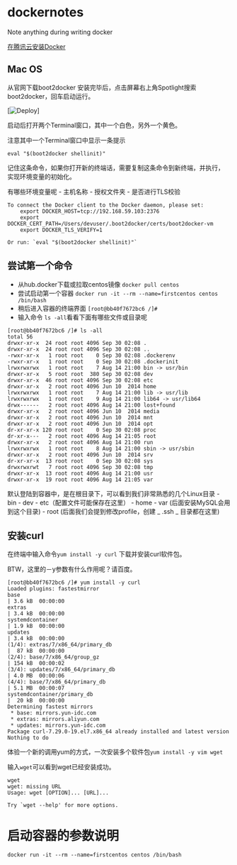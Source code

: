 dockernotes
===========

Note anything during writing docker

[在腾讯云安装Docker](dockerontencentcloud.md)

Mac OS
------

从官网下载boot2docker 安装完毕后，点击屏幕右上角Spotlight搜索boot2docker，回车启动运行。

[![Deploy](https://www.i5life.com/docker-notes/images/Spotlight.png)\]

启动后打开两个Terminal窗口，其中一个白色，另外一个黄色。

注意其中一个Terminal窗口中显示一条提示

`eval "$(boot2docker shellinit)"`

记住这条命令，如果你打开新的终端话，需要复制这条命令到新终端，并执行， 实现环境变量的初始化。

有哪些环境变量呢 - 主机名称 - 授权文件夹 - 是否进行TLS校验

```
To connect the Docker client to the Docker daemon, please set:
    export DOCKER_HOST=tcp://192.168.59.103:2376
    export DOCKER_CERT_PATH=/Users/devuser/.boot2docker/certs/boot2docker-vm
    export DOCKER_TLS_VERIFY=1

Or run: `eval "$(boot2docker shellinit)"`
```

尝试第一个命令
--------------

-	从hub.docker下载或拉取centos镜像 `docker pull centos`
-	尝试启动第一个容器 `docker run -it --rm --name=firstcentos centos /bin/bash`
-	稍后进入容器的终端界面 `[root@bb40f7672bc6 /]#`
-	输入命令 `ls -all`看看下面有哪些文件或目录呢

```
[root@bb40f7672bc6 /]# ls -all
total 56
drwxr-xr-x  24 root root 4096 Sep 30 02:08 .
drwxr-xr-x  24 root root 4096 Sep 30 02:08 ..
-rwxr-xr-x   1 root root    0 Sep 30 02:08 .dockerenv
-rwxr-xr-x   1 root root    0 Sep 30 02:08 .dockerinit
lrwxrwxrwx   1 root root    7 Aug 14 21:00 bin -> usr/bin
drwxr-xr-x   5 root root  380 Sep 30 02:08 dev
drwxr-xr-x  46 root root 4096 Sep 30 02:08 etc
drwxr-xr-x   2 root root 4096 Jun 10  2014 home
lrwxrwxrwx   1 root root    7 Aug 14 21:00 lib -> usr/lib
lrwxrwxrwx   1 root root    9 Aug 14 21:00 lib64 -> usr/lib64
drwx------   2 root root 4096 Aug 14 21:00 lost+found
drwxr-xr-x   2 root root 4096 Jun 10  2014 media
drwxr-xr-x   2 root root 4096 Jun 10  2014 mnt
drwxr-xr-x   2 root root 4096 Jun 10  2014 opt
dr-xr-xr-x 120 root root    0 Sep 30 02:08 proc
dr-xr-x---   2 root root 4096 Aug 14 21:05 root
drwxr-xr-x   2 root root 4096 Aug 14 21:00 run
lrwxrwxrwx   1 root root    8 Aug 14 21:00 sbin -> usr/sbin
drwxr-xr-x   2 root root 4096 Jun 10  2014 srv
dr-xr-xr-x  13 root root    0 Sep 30 02:08 sys
drwxrwxrwt   7 root root 4096 Sep 30 02:08 tmp
drwxr-xr-x  13 root root 4096 Aug 14 21:00 usr
drwxr-xr-x  19 root root 4096 Aug 14 21:05 var
```

默认登陆到容器中，是在根目录下，可以看到我们非常熟悉的几个Linux目录 - bin - dev - etc（配置文件可能保存在这里） - home - var (后面安装MySQL会用到这个目录) - root (后面我们会提到修改profile，创建 _ .ssh _ 目录都在这里)

安装curl
--------

在终端中输入命令`yum install -y curl` 下载并安装curl软件包。

BTW，这里的－y参数有什么作用呢？请百度。

```
[root@bb40f7672bc6 /]# yum install -y curl
Loaded plugins: fastestmirror
base                                                                                | 3.6 kB  00:00:00
extras                                                                              | 3.4 kB  00:00:00
systemdcontainer                                                                    | 1.9 kB  00:00:00
updates                                                                             | 3.4 kB  00:00:00
(1/4): extras/7/x86_64/primary_db                                                   |  87 kB  00:00:00
(2/4): base/7/x86_64/group_gz                                                       | 154 kB  00:00:02
(3/4): updates/7/x86_64/primary_db                                                  | 4.0 MB  00:00:06
(4/4): base/7/x86_64/primary_db                                                     | 5.1 MB  00:00:07
systemdcontainer/primary_db                                                         |  20 kB  00:00:00
Determining fastest mirrors
 * base: mirrors.yun-idc.com
 * extras: mirrors.aliyun.com
 * updates: mirrors.yun-idc.com
Package curl-7.29.0-19.el7.x86_64 already installed and latest version
Nothing to do
```

体验一个新的调用yum的方式，一次安装多个软件包`yum install -y vim wget`

输入`wget`可以看到wget已经安装成功。

```
wget
wget: missing URL
Usage: wget [OPTION]... [URL]...

Try `wget --help' for more options.
```

启动容器的参数说明
==================

`docker run -it --rm --name=firstcentos centos /bin/bash`
